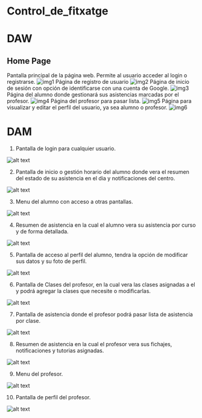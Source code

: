 # Control_de_fitxatge

# DAW

## Home Page
Pantalla principal de la página web. Permite al usuario acceder al login o registrarse.
![img1](/img1.png)
Página de registro de usuario
![img2](/img2.png)
Página de inicio de sesión con opción de identificarse con una cuenta de Google.
![img3](/img3.png)
Página del alumno donde gestionará sus asistencias marcadas por el profesor.
![img4](/img4.png)
Página del profesor para pasar lista.
![img5](/img5.png)
Página para visualizar y editar el perfil del usuario, ya sea alumno o profesor.
![img6](/img6.png)

# DAM

1. Pantalla de login para cualquier usuario.

![alt text](img7.png)

2. Pantalla de inicio o gestión horario del alumno donde vera el resumen del estado de su asistencia en el dia y notificaciones del centro.

![alt text](img8.png)

3. Menu del alumno con acceso a otras pantallas.

![alt text](img9.png)

4. Resumen de asistencia en la cual el alumno vera su asistencia por curso y de forma detallada.

![alt text](img10.png)

5. Pantalla de acceso al perfil del alumno, tendra la opción de modificar sus datos y su foto de perfil.

![alt text](img11.png)

6. Pantalla de Clases del profesor, en la cual vera las clases asignadas a el y podrá agregar la clases que necesite o modificarlas.

![alt text](img12.png)

7. Pantalla de asistencia donde el profesor podrá pasar lista de asistencia por clase.

![alt text](img14.png)

8. Resumen de asistencia en la cual el profesor vera sus fichajes, notificaciones y tutorias asignadas.

![alt text](img13.png)

9. Menu del profesor.

![alt text](img15.png)

10. Pantalla de perfil del profesor.

![alt text](img16.png)

